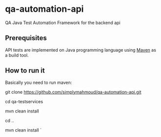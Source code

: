 # qa-automation-api
QA Java Test Automation Framework for the backend api

## Prerequisites

API tests are implemented on Java programming language using [Maven](https://maven.apache.org/) as a build tool.

## How to run it

Basically you need to run maven:

git clone https://github.com/simplymahmoud/qa-automation-api.git

cd qa-testservices

mvn clean install

cd ..

mvn clean install
`
